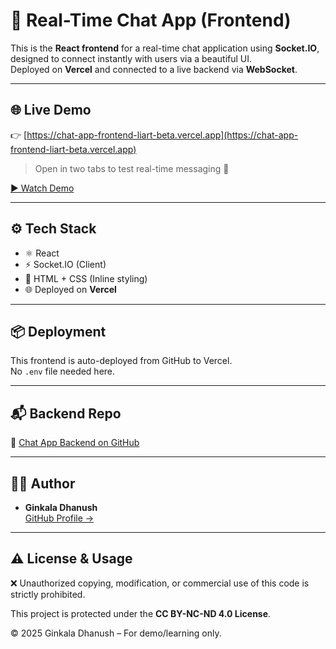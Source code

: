 # 💬 Real-Time Chat App (Frontend)

This is the **React frontend** for a real-time chat application using **Socket.IO**, designed to connect instantly with users via a beautiful UI.  
Deployed on **Vercel** and connected to a live backend via **WebSocket**.

---

## 🌐 Live Demo

👉 [https://chat-app-frontend-liart-beta.vercel.app](https://chat-app-frontend-liart-beta.vercel.app)

> Open in two tabs to test real-time messaging 🔁

[▶️ Watch Demo](https://github.com/dhanushofc/chat-app-frontend/issues/1#issue-3236780552)


---

## ⚙️ Tech Stack

- ⚛️ React
- ⚡ Socket.IO (Client)
- 🎨 HTML + CSS (Inline styling)
- 🌐 Deployed on **Vercel**

---

## 📦 Deployment

This frontend is auto-deployed from GitHub to Vercel.  
No `.env` file needed here.

---

## 📬 Backend Repo

🔗 [Chat App Backend on GitHub](https://github.com/dhanushofc/chat-app-backend)

---

## 🙋‍♂️ Author

- **Ginkala Dhanush**  
  [GitHub Profile →](https://github.com/dhanushofc)
  
---

## ⚠️ License & Usage

❌ Unauthorized copying, modification, or commercial use of this code is strictly prohibited.

This project is protected under the **CC BY-NC-ND 4.0 License**.

© 2025 Ginkala Dhanush – For demo/learning only.
